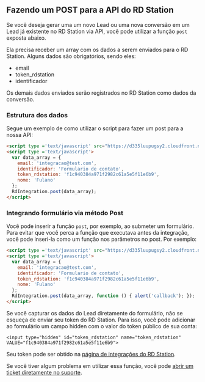 ## Fazendo um POST para a API do RD Station

Se você deseja gerar uma um novo Lead ou uma nova conversão em um Lead já existente no RD Station via API, você pode utilizar a função `post` exposta abaixo.

Ela precisa receber um array com os dados a serem enviados para o RD Station. Alguns dados são obrigatórios, sendo eles:
- email
- token_rdstation
- identificador

Os demais dados enviados serão registrados no RD Station como dados da conversão.

### Estrutura dos dados

Segue um exemplo de como utilizar o script para fazer um post para a nossa API:

```html
<script type ='text/javascript' src="https://d335luupugsy2.cloudfront.net/js/integration/0.1.0/rd-js-integration.min.js"></script>
<script type ='text/javascript'>
  var data_array = {
    email: 'integracao@test.com',
    identificador: 'Formulario de contato',
    token_rdstation: 'f1c940384a971f2982c61a5e5f11e6b9',
    nome: 'Fulano'
  };
  RdIntegration.post(data_array);
</script>
```

### Integrando formulário via método Post

Você pode inserir a função `post`, por exemplo, ao submeter um formulário. Para evitar que você perca a função que executava antes da integração, você pode inseri-la como um função nos parâmetros no post. Por exemplo:

```html
<script type ='text/javascript' src="https://d335luupugsy2.cloudfront.net/js/integration/0.1.0/rd-js-integration.min.js"></script>
<script type ='text/javascript'>
  var data_array = {
    email: 'integracao@test.com',
    identificador: 'Formulario de contato',
    token_rdstation: 'f1c940384a971f2982c61a5e5f11e6b9',
    nome: 'Fulano'
  };
  RdIntegration.post(data_array, function () { alert('callback'); });
</script>
```

Se você capturar os dados do Lead diretamente do formulário, não se esqueça de enviar seu token do RD Station. Para isso, você pode adicionar ao formulário um campo hidden com o valor do token público de sua conta:

```
<input type="hidden" id="token_rdstation" name="token_rdstation" VALUE="f1c940384a971f2982c61a5e5f11e6b9">
```

Seu token pode ser obtido na [página de integrações do RD Station](https://rdstation.com.br/integracoes).


Se você tiver algum problema em utilizar essa função, você pode [abrir um ticket diretamente no suporte](http://ajuda.rdstation.com.br/hc/pt-br/requests/new).
